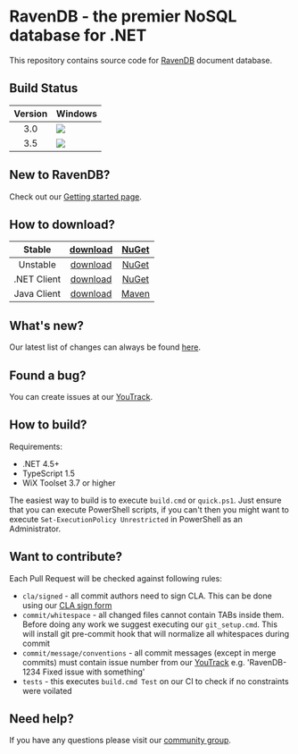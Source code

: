 ﻿# RavenDB - the premier NoSQL database for .NET

This repository contains source code for [RavenDB](http://ravendb.net/) document database.

Build Status
------------
| Version | Windows |
|:-------:|:-------|
| 3.0 | ![](http://teamcity.hibernatingrhinos.com/app/rest/builds/buildType:(id:RavenDBTests_30Tests)/statusIcon) |
| 3.5 | ![](http://teamcity.hibernatingrhinos.com/app/rest/builds/buildType:(id:RavenDBTests_35Tests)/statusIcon) |

New to RavenDB?
---------------
Check out our [Getting started page](http://ravendb.net/docs/article-page/3.5/csharp/start/getting-started).

How to download?
-----------------------
| Stable | [download](http://ravendb.net/downloads) | [NuGet](https://www.nuget.org/packages/RavenDB.Server) |
|:-------:|:-------:|:-------:|
| Unstable | [download](http://ravendb.net/downloads/builds) | [NuGet](https://www.nuget.org/packages/RavenDB.Server) |
| .NET Client | [download](http://ravendb.net/downloads) | [NuGet](https://www.nuget.org/packages/RavenDB.Client) |
| Java Client | [download](http://ravendb.net/downloads) | [Maven](http://search.maven.org/#search%7Cgav%7C1%7Cg%3A%22net.ravendb%22%20AND%20a%3A%22ravendb-client%22) |

What's new?
-----------
Our latest list of changes can always be found [here](http://ravendb.net/docs/article-page/3.5/csharp/start/whats-new).

Found a bug?
------------
You can create issues at our [YouTrack](http://issues.hibernatingrhinos.com).

How to build?
-------------
Requirements:

- .NET 4.5+
- TypeScript 1.5
- WiX Toolset 3.7 or higher

The easiest way to build is to execute `build.cmd` or `quick.ps1`. Just ensure that you can execute PowerShell scripts, if you can't then you might want to execute `Set-ExecutionPolicy Unrestricted` in PowerShell as an Administrator.

Want to contribute?
-------------------
Each Pull Request will be checked against following rules:

- `cla/signed` - all commit authors need to sign CLA. This can be done using our [CLA sign form](http://ravendb.net/contributors/cla/sign)
- `commit/whitespace` - all changed files cannot contain TABs inside them. Before doing any work we suggest executing our `git_setup.cmd`. This will install git pre-commit hook that will normalize all whitespaces during commit
- `commit/message/conventions` - all commit messages (except in merge commits) must contain issue number from our [YouTrack](http://issues.hibernatingrhinos.com) e.g. 'RavenDB-1234 Fixed issue with something'
- `tests` - this executes `build.cmd Test` on our CI to check if no constraints were voilated

Need help?
----------
If you have any questions please visit our [community group](http://groups.google.com/group/ravendb/).